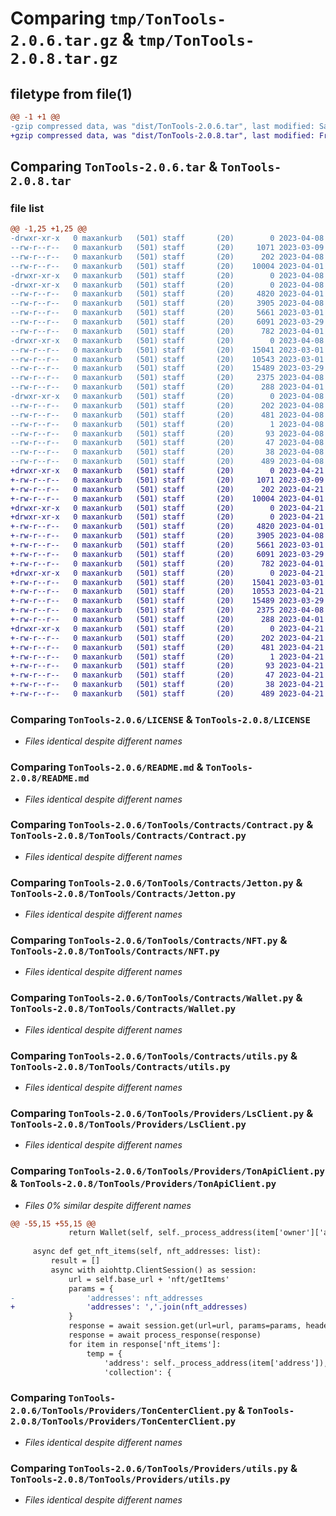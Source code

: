 # Comparing `tmp/TonTools-2.0.6.tar.gz` & `tmp/TonTools-2.0.8.tar.gz`

## filetype from file(1)

```diff
@@ -1 +1 @@
-gzip compressed data, was "dist/TonTools-2.0.6.tar", last modified: Sat Apr  8 15:11:37 2023, max compression
+gzip compressed data, was "dist/TonTools-2.0.8.tar", last modified: Fri Apr 21 13:26:28 2023, max compression
```

## Comparing `TonTools-2.0.6.tar` & `TonTools-2.0.8.tar`

### file list

```diff
@@ -1,25 +1,25 @@
-drwxr-xr-x   0 maxankurb   (501) staff       (20)        0 2023-04-08 15:11:37.909478 TonTools-2.0.6/
--rw-r--r--   0 maxankurb   (501) staff       (20)     1071 2023-03-09 07:49:38.000000 TonTools-2.0.6/LICENSE
--rw-r--r--   0 maxankurb   (501) staff       (20)      202 2023-04-08 15:11:37.909086 TonTools-2.0.6/PKG-INFO
--rw-r--r--   0 maxankurb   (501) staff       (20)    10004 2023-04-01 17:07:53.000000 TonTools-2.0.6/README.md
-drwxr-xr-x   0 maxankurb   (501) staff       (20)        0 2023-04-08 15:11:37.892682 TonTools-2.0.6/TonTools/
-drwxr-xr-x   0 maxankurb   (501) staff       (20)        0 2023-04-08 15:11:37.903860 TonTools-2.0.6/TonTools/Contracts/
--rw-r--r--   0 maxankurb   (501) staff       (20)     4820 2023-04-01 15:06:10.000000 TonTools-2.0.6/TonTools/Contracts/Contract.py
--rw-r--r--   0 maxankurb   (501) staff       (20)     3905 2023-04-08 15:09:01.000000 TonTools-2.0.6/TonTools/Contracts/Jetton.py
--rw-r--r--   0 maxankurb   (501) staff       (20)     5661 2023-03-01 07:15:23.000000 TonTools-2.0.6/TonTools/Contracts/NFT.py
--rw-r--r--   0 maxankurb   (501) staff       (20)     6091 2023-03-29 17:48:14.000000 TonTools-2.0.6/TonTools/Contracts/Wallet.py
--rw-r--r--   0 maxankurb   (501) staff       (20)      782 2023-04-01 15:38:26.000000 TonTools-2.0.6/TonTools/Contracts/utils.py
-drwxr-xr-x   0 maxankurb   (501) staff       (20)        0 2023-04-08 15:11:37.908400 TonTools-2.0.6/TonTools/Providers/
--rw-r--r--   0 maxankurb   (501) staff       (20)    15041 2023-03-01 08:22:28.000000 TonTools-2.0.6/TonTools/Providers/LsClient.py
--rw-r--r--   0 maxankurb   (501) staff       (20)    10543 2023-03-01 06:55:03.000000 TonTools-2.0.6/TonTools/Providers/TonApiClient.py
--rw-r--r--   0 maxankurb   (501) staff       (20)    15489 2023-03-29 17:49:00.000000 TonTools-2.0.6/TonTools/Providers/TonCenterClient.py
--rw-r--r--   0 maxankurb   (501) staff       (20)     2375 2023-04-08 15:09:01.000000 TonTools-2.0.6/TonTools/Providers/utils.py
--rw-r--r--   0 maxankurb   (501) staff       (20)      288 2023-04-01 17:11:58.000000 TonTools-2.0.6/TonTools/__init__.py
-drwxr-xr-x   0 maxankurb   (501) staff       (20)        0 2023-04-08 15:11:37.896170 TonTools-2.0.6/TonTools.egg-info/
--rw-r--r--   0 maxankurb   (501) staff       (20)      202 2023-04-08 15:11:37.000000 TonTools-2.0.6/TonTools.egg-info/PKG-INFO
--rw-r--r--   0 maxankurb   (501) staff       (20)      481 2023-04-08 15:11:37.000000 TonTools-2.0.6/TonTools.egg-info/SOURCES.txt
--rw-r--r--   0 maxankurb   (501) staff       (20)        1 2023-04-08 15:11:37.000000 TonTools-2.0.6/TonTools.egg-info/dependency_links.txt
--rw-r--r--   0 maxankurb   (501) staff       (20)       93 2023-04-08 15:11:37.000000 TonTools-2.0.6/TonTools.egg-info/requires.txt
--rw-r--r--   0 maxankurb   (501) staff       (20)       47 2023-04-08 15:11:37.000000 TonTools-2.0.6/TonTools.egg-info/top_level.txt
--rw-r--r--   0 maxankurb   (501) staff       (20)       38 2023-04-08 15:11:37.909590 TonTools-2.0.6/setup.cfg
--rw-r--r--   0 maxankurb   (501) staff       (20)      489 2023-04-08 15:09:54.000000 TonTools-2.0.6/setup.py
+drwxr-xr-x   0 maxankurb   (501) staff       (20)        0 2023-04-21 13:26:28.861388 TonTools-2.0.8/
+-rw-r--r--   0 maxankurb   (501) staff       (20)     1071 2023-03-09 07:49:38.000000 TonTools-2.0.8/LICENSE
+-rw-r--r--   0 maxankurb   (501) staff       (20)      202 2023-04-21 13:26:28.860121 TonTools-2.0.8/PKG-INFO
+-rw-r--r--   0 maxankurb   (501) staff       (20)    10004 2023-04-01 17:07:53.000000 TonTools-2.0.8/README.md
+drwxr-xr-x   0 maxankurb   (501) staff       (20)        0 2023-04-21 13:26:28.834508 TonTools-2.0.8/TonTools/
+drwxr-xr-x   0 maxankurb   (501) staff       (20)        0 2023-04-21 13:26:28.849301 TonTools-2.0.8/TonTools/Contracts/
+-rw-r--r--   0 maxankurb   (501) staff       (20)     4820 2023-04-01 15:06:10.000000 TonTools-2.0.8/TonTools/Contracts/Contract.py
+-rw-r--r--   0 maxankurb   (501) staff       (20)     3905 2023-04-08 15:09:01.000000 TonTools-2.0.8/TonTools/Contracts/Jetton.py
+-rw-r--r--   0 maxankurb   (501) staff       (20)     5661 2023-03-01 07:15:23.000000 TonTools-2.0.8/TonTools/Contracts/NFT.py
+-rw-r--r--   0 maxankurb   (501) staff       (20)     6091 2023-03-29 17:48:14.000000 TonTools-2.0.8/TonTools/Contracts/Wallet.py
+-rw-r--r--   0 maxankurb   (501) staff       (20)      782 2023-04-01 15:38:26.000000 TonTools-2.0.8/TonTools/Contracts/utils.py
+drwxr-xr-x   0 maxankurb   (501) staff       (20)        0 2023-04-21 13:26:28.857698 TonTools-2.0.8/TonTools/Providers/
+-rw-r--r--   0 maxankurb   (501) staff       (20)    15041 2023-03-01 08:22:28.000000 TonTools-2.0.8/TonTools/Providers/LsClient.py
+-rw-r--r--   0 maxankurb   (501) staff       (20)    10553 2023-04-21 13:25:55.000000 TonTools-2.0.8/TonTools/Providers/TonApiClient.py
+-rw-r--r--   0 maxankurb   (501) staff       (20)    15489 2023-03-29 17:49:00.000000 TonTools-2.0.8/TonTools/Providers/TonCenterClient.py
+-rw-r--r--   0 maxankurb   (501) staff       (20)     2375 2023-04-08 15:09:01.000000 TonTools-2.0.8/TonTools/Providers/utils.py
+-rw-r--r--   0 maxankurb   (501) staff       (20)      288 2023-04-01 17:11:58.000000 TonTools-2.0.8/TonTools/__init__.py
+drwxr-xr-x   0 maxankurb   (501) staff       (20)        0 2023-04-21 13:26:28.839300 TonTools-2.0.8/TonTools.egg-info/
+-rw-r--r--   0 maxankurb   (501) staff       (20)      202 2023-04-21 13:26:28.000000 TonTools-2.0.8/TonTools.egg-info/PKG-INFO
+-rw-r--r--   0 maxankurb   (501) staff       (20)      481 2023-04-21 13:26:28.000000 TonTools-2.0.8/TonTools.egg-info/SOURCES.txt
+-rw-r--r--   0 maxankurb   (501) staff       (20)        1 2023-04-21 13:26:28.000000 TonTools-2.0.8/TonTools.egg-info/dependency_links.txt
+-rw-r--r--   0 maxankurb   (501) staff       (20)       93 2023-04-21 13:26:28.000000 TonTools-2.0.8/TonTools.egg-info/requires.txt
+-rw-r--r--   0 maxankurb   (501) staff       (20)       47 2023-04-21 13:26:28.000000 TonTools-2.0.8/TonTools.egg-info/top_level.txt
+-rw-r--r--   0 maxankurb   (501) staff       (20)       38 2023-04-21 13:26:28.861575 TonTools-2.0.8/setup.cfg
+-rw-r--r--   0 maxankurb   (501) staff       (20)      489 2023-04-21 13:26:24.000000 TonTools-2.0.8/setup.py
```

### Comparing `TonTools-2.0.6/LICENSE` & `TonTools-2.0.8/LICENSE`

 * *Files identical despite different names*

### Comparing `TonTools-2.0.6/README.md` & `TonTools-2.0.8/README.md`

 * *Files identical despite different names*

### Comparing `TonTools-2.0.6/TonTools/Contracts/Contract.py` & `TonTools-2.0.8/TonTools/Contracts/Contract.py`

 * *Files identical despite different names*

### Comparing `TonTools-2.0.6/TonTools/Contracts/Jetton.py` & `TonTools-2.0.8/TonTools/Contracts/Jetton.py`

 * *Files identical despite different names*

### Comparing `TonTools-2.0.6/TonTools/Contracts/NFT.py` & `TonTools-2.0.8/TonTools/Contracts/NFT.py`

 * *Files identical despite different names*

### Comparing `TonTools-2.0.6/TonTools/Contracts/Wallet.py` & `TonTools-2.0.8/TonTools/Contracts/Wallet.py`

 * *Files identical despite different names*

### Comparing `TonTools-2.0.6/TonTools/Contracts/utils.py` & `TonTools-2.0.8/TonTools/Contracts/utils.py`

 * *Files identical despite different names*

### Comparing `TonTools-2.0.6/TonTools/Providers/LsClient.py` & `TonTools-2.0.8/TonTools/Providers/LsClient.py`

 * *Files identical despite different names*

### Comparing `TonTools-2.0.6/TonTools/Providers/TonApiClient.py` & `TonTools-2.0.8/TonTools/Providers/TonApiClient.py`

 * *Files 0% similar despite different names*

```diff
@@ -55,15 +55,15 @@
             return Wallet(self, self._process_address(item['owner']['address']))
 
     async def get_nft_items(self, nft_addresses: list):
         result = []
         async with aiohttp.ClientSession() as session:
             url = self.base_url + 'nft/getItems'
             params = {
-                'addresses': nft_addresses
+                'addresses': ','.join(nft_addresses)
             }
             response = await session.get(url=url, params=params, headers=self.headers)
             response = await process_response(response)
             for item in response['nft_items']:
                 temp = {
                     'address': self._process_address(item['address']),
                     'collection': {
```

### Comparing `TonTools-2.0.6/TonTools/Providers/TonCenterClient.py` & `TonTools-2.0.8/TonTools/Providers/TonCenterClient.py`

 * *Files identical despite different names*

### Comparing `TonTools-2.0.6/TonTools/Providers/utils.py` & `TonTools-2.0.8/TonTools/Providers/utils.py`

 * *Files identical despite different names*


